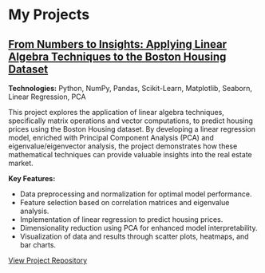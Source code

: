 # My Projects

## [From Numbers to Insights: Applying Linear Algebra Techniques to the Boston Housing Dataset](https://github.com/MohammedISMAILI/boston-housing-linear-algebra)
**Technologies:** Python, NumPy, Pandas, Scikit-Learn, Matplotlib, Seaborn, Linear Regression, PCA

This project explores the application of linear algebra techniques, specifically matrix operations and vector computations, to predict housing prices using the Boston Housing dataset. By developing a linear regression model, enriched with Principal Component Analysis (PCA) and eigenvalue/eigenvector analysis, the project demonstrates how these mathematical techniques can provide valuable insights into the real estate market.

**Key Features:**
- Data preprocessing and normalization for optimal model performance.
- Feature selection based on correlation matrices and eigenvalue analysis.
- Implementation of linear regression to predict housing prices.
- Dimensionality reduction using PCA for enhanced model interpretability.
- Visualization of data and results through scatter plots, heatmaps, and bar charts.

[View Project Repository](https://github.com/MohammedISMAILI/boston-housing-linear-algebra)
